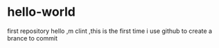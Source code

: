 # hello-world
first repository
hello ,m clint ,this is the first time i use github to create a brance to commit
